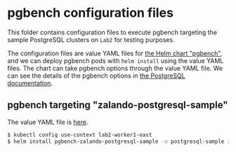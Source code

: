 # pgbench configuration files

This folder contains configuration files to execute pgbench targeting the sample PostgreSQL clusters on `Lab2` for testing purposes.

The configuration files are value YAML files for [the Helm chart "pgbench"](/infrastructure/helm/pgbench),
and we can deploy pgbench pods with `helm install` using the value YAML files. 
The chart can take pgbench options through the value YAML file.
We can see the details of the pgbench options in [the PostgreSQL documentation](https://www.postgresql.org/docs/current/pgbench.html).

## pgbench targeting "zalando-postgresql-sample"

The value YAML file is [here](./zalando-postgresql-sample-pgbench-values.yaml).

```bash
$ kubectl config use-context lab2-worker1-east 
$ helm install pgbench-zalando-postgresql-sample -n postgresql-sample infrastructure/helm/pgbench --values infrastructure/k8s/environments/lab2/clusters/worker1-east/postgresql-sample/pgbench/zalando-postgresql-sample-pgbench-values.yaml [specify "--kube-as-user" and "--kube-as-group options"
```
